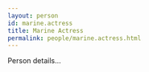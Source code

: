 ```yaml
---
layout: person
id: marine.actress
title: Marine Actress
permalink: people/marine.actress.html
---
```


Person details...